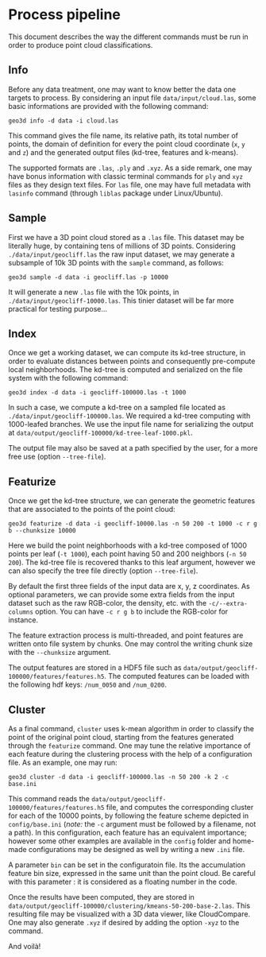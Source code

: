 # Process pipeline

This document describes the way the different commands must be run in order to
produce point cloud classifications.

## Info

Before any data treatment, one may want to know better the data one targets to
process. By considering an input file `data/input/cloud.las`, some basic
informations are provided with the following command:

```
geo3d info -d data -i cloud.las
```

This command gives the file name, its relative path, its total number of
points, the domain of definition for every the point cloud coordinate (`x`, `y`
and `z`) and the generated output files (kd-tree, features and k-means).

The supported formats are `.las`, `.ply` and `.xyz`. As a side remark, one may
have bonus information with classic terminal commands for `ply` and `xyz` files
as they design text files. For `las` file, one may have full metadata with
`lasinfo` command (through `liblas` package under Linux/Ubuntu).

## Sample

First we have a 3D point cloud stored as a `.las` file. This dataset may be
literally huge, by containing tens of millions of 3D points. Considering
`./data/input/geocliff.las` the raw input dataset, we may generate a
subsample of 10k 3D points with the `sample` command, as follows:

```
geo3d sample -d data -i geocliff.las -p 10000
```

It will generate a new `.las` file with the 10k points, in
`./data/input/geocliff-10000.las`. This tinier dataset will be far more
practical for testing purpose...

## Index

Once we get a working dataset, we can compute its kd-tree structure, in order
to evaluate distances between points and consequently pre-compute local
neighborhoods. The kd-tree is computed and serialized on the file system with the following command:

```
geo3d index -d data -i geocliff-100000.las -t 1000
```

In such a case, we compute a kd-tree on a sampled file located as
`./data/input/geocliff-100000.las`. We required a kd-tree computing with
1000-leafed branches. We use the input file name for serializing the output at
`data/output/geocliff-100000/kd-tree-leaf-1000.pkl`.

The output file may also be saved at a path specified by the user, for a more
free use (option `--tree-file`).

## Featurize

Once we get the kd-tree structure, we can generate the geometric features that
are associated to the points of the point cloud:

```
geo3d featurize -d data -i geocliff-10000.las -n 50 200 -t 1000 -c r g b --chunksize 10000
```

Here we build the point neighborhoods with a kd-tree composed of 1000 points per leaf
(`-t 1000`), each point having 50 and 200 neighbors (`-n 50 200`). The kd-tree file
is recovered thanks to this leaf argument, however we can also specify the tree file
directly (option `--tree-file`).

By default the first three fields of the input data are x, y, z coordinates. As
optional parameters, we can provide some extra fields from the input dataset
such as the raw RGB-color, the density, etc. with the `-c/--extra-columns`
option. You can have `-c r g b` to include the RGB-color for instance.

The feature extraction process is multi-threaded, and point features are
written onto file system by chunks. One may control the writing chunk size with
the `--chunksize` argument.

The output features are stored in a HDF5 file such as
`data/output/geocliff-100000/features/features.h5`. The computed features can be
loaded with the following hdf keys: `/num_0050` and `/num_0200`.

## Cluster

As a final command, `cluster` uses k-mean algorithm in order to classify the
point of the original point cloud, starting from the features generated through
the `featurize` command. One may tune the relative importance of each feature
during the clustering process with the help of a configuration file. As an
example, one may run:

```
geo3d cluster -d data -i geocliff-100000.las -n 50 200 -k 2 -c base.ini
```

This command reads the
`data/output/geocliff-100000/features/features.h5` file, and
computes the corresponding cluster for each of the 10000 points, by following
the feature scheme depicted in `config/base.ini` (*note:* the `-c` argument
must be followed by a filename, not a path). In this configuration, each
feature has an equivalent importance; however some other examples are available
in the `config` folder and home-made configurations may be designed as well by
writing a new `.ini` file.

A parameter `bin` can be set in the configuratoin file. Its the accumulation feature
bin size, expressed in the same unit than the point cloud. Be careful with this
parameter : it is considered as a floating number in the code.

Once the results have been computed, they are stored in
`data/output/geocliff-100000/clustering/kmeans-50-200-base-2.las`. This resulting file
may be visualized with a 3D data viewer, like CloudCompare. One may also generate
`.xyz` if desired by adding the option `-xyz` to the command.

And voilà!
